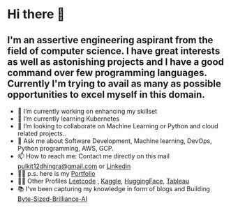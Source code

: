 # Hi there 👋

## I'm an assertive engineering aspirant from the field of computer science. I have great interests as well as astonishing projects and I have a good command over few programming languages. Currently I'm trying to avail as many as possible opportunities to excel myself in this domain.


- 🔭 I’m currently working on enhancing my skillset
- 🌱 I’m currently learning Kubernetes
- 👯 I’m looking to collaborate on Machine Learning or Python and cloud related projects..
- 💬 Ask me about Software Development, Machine learning, DevOps, Python programming, AWS, GCP.
- 📫 How to reach me: Contact me directly on this mail pulkit12dhingra@gmail.com or [Linkedin](https://www.linkedin.com/in/pulkit-dhingra-4b7312193/)
- 🧑‍💻 p.s. here is my [Portfolio](https://pulkit12dhingra.github.io/portfolio/)
- 🙍‍♂️ Other Profiles [Leetcode](https://leetcode.com/u/pulkit12dhingra/) , [Kaggle](https://www.kaggle.com/pulkit12dhingra), [HuggingFace](https://huggingface.co/DumbsterDrekk), [Tableau](https://public.tableau.com/app/profile/pulkit.dhingra/vizzes#!/?newProfile=&activeTab=0)
- 📚 I've been capturing my knowledge in form of blogs and Building [Byte-Sized-Brilliance-AI](https://pulkit12dhingra.github.io/Blog/)
